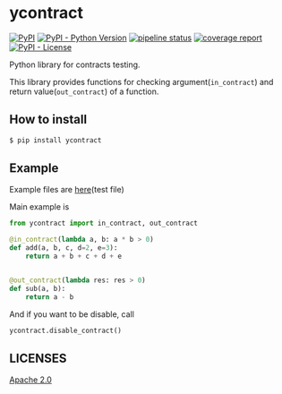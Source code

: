 ycontract
================================================================================

[![PyPI](https://img.shields.io/pypi/v/ycontract)](https://pypi.org/project/exclock/)
[![PyPI - Python Version](https://img.shields.io/pypi/pyversions/ycontract)](https://pypi.org/project/exclock/)
[![pipeline status](https://gitlab.com/yassu/ycontract.py/badges/master/pipeline.svg)](https://gitlab.com/yassu/ycontract.py/-/commits/master)
[![coverage report](https://gitlab.com/yassu/ycontract.py/badges/master/coverage.svg)](https://gitlab.com/yassu/ycontract.py/-/commits/master)
[![PyPI - License](https://img.shields.io/pypi/l/ycontract)](https://gitlab.com/yassu/exclock/-/raw/master/LICENSE)


Python library for contracts testing.

This library provides functions for checking argument(`in_contract`) and return value(`out_contract`) of a function.

How to install
--------------------------------------------------------------------------------

``` sh
$ pip install ycontract
```

Example
--------------------------------------------------------------------------------

Example files are [here](https://gitlab.com/yassu/ycontract.py/-/blob/master/tests/test_contract.py)(test file)

Main example is

``` python
from ycontract import in_contract, out_contract

@in_contract(lambda a, b: a * b > 0)
def add(a, b, c, d=2, e=3):
    return a + b + c + d + e


@out_contract(lambda res: res > 0)
def sub(a, b):
    return a - b
```

And if you want to be disable, call

``` python
ycontract.disable_contract()
```

LICENSES
--------------------------------------------------------------------------------

[Apache 2.0](https://gitlab.com/yassu/ycontract.py/-/blob/master/LICENSE)
